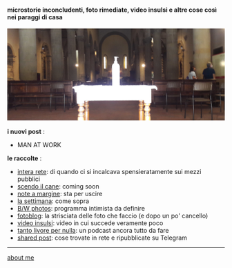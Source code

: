 #### microstorie inconcludenti, foto rimediate, video insulsi e altre cose così nei paraggi di casa  

![](/20wk34main.png "San Sepolcro - amuchinia ")

**i nuovi post** :  
- MAN AT WORK 

**le raccolte** :  
- [intera rete](https://cacioman.github.io/interarete.html): di quando ci si incalcava spensieratamente sui mezzi pubblici  
- [scendo il cane](): coming soon  
- [note a margine](): sta per uscire  
- [la settimana](): come sopra  
- [B/W photos](): programma intimista da definire  
- [fotoblog](https://www.flickr.com/photos/cacioman): la strisciata delle foto che faccio (e dopo un po' cancello)  
- [video insulsi](https://www.youtube.com/channel/UCDoy-lXaaJVugJ9bLVSXGJw): video in cui succede veramente poco  
- [tanto livore per nulla](https://anchor.fm/cacioman63): un podcast ancora tutto da fare  
- [shared post](https://t.me/cacioshared): cose trovate in rete e ripubblicate su Telegram    

---    
[about me](https://about.me/cacioman)  

<!---  
- 24.mag [alaska](https://cacioman.github.io/20wk21-ciccio-alaska.html)  
- 23.mag [ripartenze](/20wk21-ciccio-ripartenze.md)  
--->  
